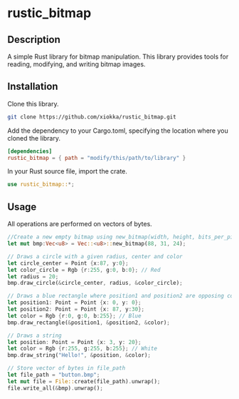 # rustic_bitmap
## Description
A simple Rust library for bitmap manipulation. This library provides tools for reading, modifying, and writing bitmap images.

## Installation
Clone this library.
```bash
git clone https://github.com/xiokka/rustic_bitmap.git
```

Add the dependency to your Cargo.toml, specifying the location where you cloned the library.
```toml
[dependencies]
rustic_bitmap = { path = "modify/this/path/to/library" }
```

In your Rust source file, import the crate.
```rust
use rustic_bitmap::*;
```


## Usage
All operations are performed on vectors of bytes.
```rust
//Create a new empty bitmap using new_bitmap(width, height, bits_per_pixel)
let mut bmp:Vec<u8> = Vec::<u8>::new_bitmap(88, 31, 24);

// Draws a circle with a given radius, center and color
let circle_center = Point {x:87, y:0};
let color_circle = Rgb {r:255, g:0, b:0}; // Red
let radius = 20;
bmp.draw_circle(&circle_center, radius, &color_circle);

// Draws a blue rectangle where position1 and position2 are opposing corners
let position1: Point = Point {x: 0, y: 0};
let position2: Point = Point {x: 87, y:30};
let color = Rgb {r:0, g:0, b:255}; // Blue
bmp.draw_rectangle(&position1, &position2, &color);

// Draws a string
let position: Point = Point {x: 3, y: 20};
let color = Rgb {r:255, g:255, b:255}; // White
bmp.draw_string("Hello!", &position, &color);

// Store vector of bytes in file_path
let file_path = "button.bmp";
let mut file = File::create(file_path).unwrap();
file.write_all(&bmp).unwrap();
```
